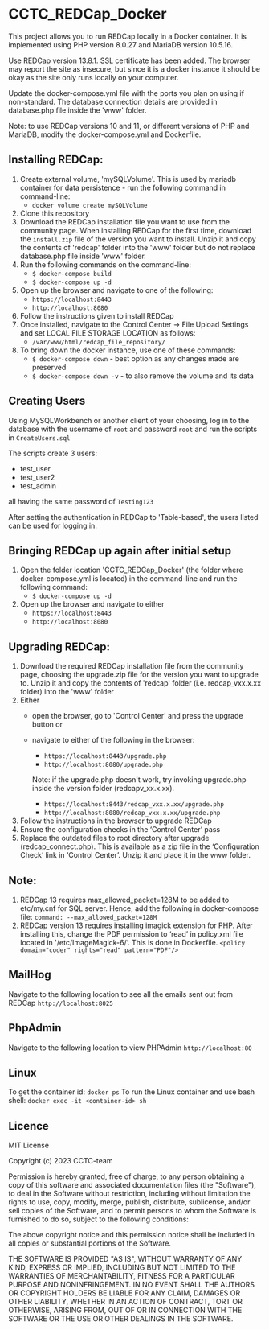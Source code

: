 # CCTC_REDCap_Docker

This project allows you to run REDCap locally in a Docker container. It is implemented using PHP version 8.0.27 and MariaDB version 10.5.16.

Use REDCap version 13.8.1.
SSL certificate has been added. The browser may report the site as insecure, but since it is a docker instance it should be okay as the site only runs locally on your computer.

Update the docker-compose.yml file with the ports you plan on using if non-standard.
The database connection details are provided in database.php file inside the 'www' folder.

Note: to use REDCap versions 10 and 11, or different versions of PHP and MariaDB, modify the docker-compose.yml and Dockerfile.

## Installing REDCap:
1. Create external volume, 'mySQLVolume'. This is used by mariadb container for data persistence - run the following command in command-line:
    - `docker volume create mySQLVolume`
2. Clone this repository
3. Download the REDCap installation file you want to use from the community page. When installing REDCap for the first time, download the `install.zip` file of the version you want to install. Unzip it and copy the contents of 'redcap' folder into the 'www' folder but do not replace database.php file inside 'www' folder.
4. Run the following commands on the command-line:
    - `$ docker-compose build`
    - `$ docker-compose up -d`
5. Open up the browser and navigate to one of the following:
    - `https://localhost:8443`
    - `http://localhost:8080`
6. Follow the instructions given to install REDCap
7. Once installed, navigate to the Control Center -> File Upload Settings and set LOCAL FILE STORAGE LOCATION as follows:
    - `/var/www/html/redcap_file_repository/`
8. To bring down the docker instance, use one of these commands:
    - `$ docker-compose down` - best option as any changes made are preserved
    - `$ docker-compose down -v` - to also remove the volume and its data


## Creating Users
Using MySQLWorkbench or another client of your choosing, log in to the database with the username of `root` and password `root` and run the scripts in `CreateUsers.sql`

The scripts create 3 users:
- test_user
- test_user2
- test_admin

all having the same password of `Testing123`

After setting the authentication in REDCap to 'Table-based', the users listed can be used for logging in.

## Bringing REDCap up again after initial setup
1.  Open the folder location 'CCTC_REDCap_Docker' (the folder where docker-compose.yml is located) in the command-line and run the following command:
    - `$ docker-compose up -d`
2. Open up the browser and navigate to either
    - `https://localhost:8443`
    - `http://localhost:8080`

## Upgrading REDCap:
1. Download the required REDCap installation file from the community page, choosing the upgrade.zip file for the version you want to upgrade to. Unzip it and copy the contents of 'redcap' folder (i.e. redcap_vxx.x.xx folder) into the 'www' folder
2. Either
    - open the browser, go to 'Control Center' and press the upgrade button or
    - navigate to either of the following in the browser:
        - `https://localhost:8443/upgrade.php`
        - `http://localhost:8080/upgrade.php`

        Note: if the upgrade.php doesn't work, try invoking upgrade.php inside the version folder (redcapv_xx.x.xx).
        - `https://localhost:8443/redcap_vxx.x.xx/upgrade.php`
        - `http://localhost:8080/redcap_vxx.x.xx/upgrade.php`
3. Follow the instructions in the browser to upgrade REDCap
4. Ensure the configuration checks in the ‘Control Center’ pass
5. Replace the outdated files to root directory after upgrade (redcap_connect.php). This is available as a zip file in the ‘Configuration Check’ link in ‘Control Center’. Unzip it and place it in the www folder.

## Note:
1. REDCap 13 requires max_allowed_packet=128M to be added to etc/my.cnf for SQL server. Hence, add the following in docker-compose file:
    `command: --max_allowed_packet=128M`
2. REDCap version 13 requires installing imagick extension for PHP. After installing this, change the PDF permission to ‘read’ in policy.xml file located in '/etc/ImageMagick-6/’. This is done in Dockerfile.
    `<policy domain="coder" rights="read" pattern="PDF"/>`

## MailHog
Navigate to the following location to see all the emails sent out from REDCap
`http://localhost:8025`

## PhpAdmin
Navigate to the following location to view PHPAdmin
`http://localhost:80`

## Linux
To get the container id: `docker ps`
To run the Linux container and use bash shell: `docker exec -it <container-id> sh`

## Licence
MIT License

Copyright (c) 2023 CCTC-team

Permission is hereby granted, free of charge, to any person obtaining a copy
of this software and associated documentation files (the "Software"), to deal
in the Software without restriction, including without limitation the rights
to use, copy, modify, merge, publish, distribute, sublicense, and/or sell
copies of the Software, and to permit persons to whom the Software is
furnished to do so, subject to the following conditions:

The above copyright notice and this permission notice shall be included in all
copies or substantial portions of the Software.

THE SOFTWARE IS PROVIDED "AS IS", WITHOUT WARRANTY OF ANY KIND, EXPRESS OR
IMPLIED, INCLUDING BUT NOT LIMITED TO THE WARRANTIES OF MERCHANTABILITY,
FITNESS FOR A PARTICULAR PURPOSE AND NONINFRINGEMENT. IN NO EVENT SHALL THE
AUTHORS OR COPYRIGHT HOLDERS BE LIABLE FOR ANY CLAIM, DAMAGES OR OTHER
LIABILITY, WHETHER IN AN ACTION OF CONTRACT, TORT OR OTHERWISE, ARISING FROM,
OUT OF OR IN CONNECTION WITH THE SOFTWARE OR THE USE OR OTHER DEALINGS IN THE
SOFTWARE.
